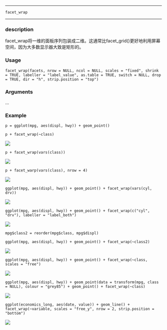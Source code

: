 *******

`facet_wrap`

********

### description

facet_wrap将一维的面板序列包装成二维。这通常比facet_grid()更好地利用屏幕空间，因为大多数显示器大致是矩形的。

### Usage

`facet_wrap(facets, nrow = NULL, ncol = NULL, scales = "fixed", shrink = TRUE, labeller = "label_value", as.table = TRUE, switch = NULL, drop = TRUE, dir = "h", strip.position = "top")`

### Arguments

...

### Example

`p = ggplot(mpg, aes(displ, hwy)) + geom_point()`

`p + facet_wrap(~class)`

![](https://ws1.sinaimg.cn/large/006tKfTcly1g1inik804zj31d50u04lc.jpg)

`p + facet_wrap(vars(class))`

![](https://ws1.sinaimg.cn/large/006tKfTcly1g1inik804zj31d50u04lc.jpg)

`p + facet_warp(vars(class), nrow = 4)`

![](https://ws2.sinaimg.cn/large/006tKfTcly1g1inko01hlj31d50u0dzf.jpg)

`ggplot(mpg, aes(displ, hwy)) + geom_point() + facet_wrap(vars(cyl, drv))`

![](https://ws1.sinaimg.cn/large/006tKfTcly1g1inmz06aaj31d50u04of.jpg)

`ggplot(mpg, aes(displ, hwy)) + geom_point() + facet_wrap(c("cyl", "drv"), labeller = "label_both")`

![](https://ws3.sinaimg.cn/large/006tKfTcly1g1inq2ozsuj31d50u04oy.jpg)

`mpg$class2 = reorder(mpg$class, mpg$displ)`

`ggplot(mpg, aes(displ, hwy)) + geom_point() + facet_wrap(~class2)`

![](https://ws3.sinaimg.cn/large/006tKfTcly1g1instzmqmj31d50u0h8g.jpg)

`ggplot(mpg, aes(displ, hwy)) + geom_point() + facet_wrap(~class, scales = "free")`

![](https://ws4.sinaimg.cn/large/006tKfTcly1g1inu7cs7uj31d50u0qlz.jpg)

`ggplot(mpg, aes(displ, hwy)) + geom_point(data = transform(mpg, class = NULL), colour = "grey85") + geom_point() + facet_wrap(~class)`

![](https://ws2.sinaimg.cn/large/006tKfTcly1g1inw6g51mj31d50u04ot.jpg)

`ggplot(economics_long, aes(date, value)) + geom_line() + facet_wrap(~variable, scales = "free_y", nrow = 2, strip.position = "bottom")`

![](https://ws1.sinaimg.cn/large/006tKfTcly1g1inzbeh69j31d50u01kx.jpg)
